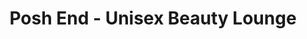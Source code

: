 ---
title: "Posh End - Unisex Beauty Lounge"
url: /hosur/posh-end-unisex-beauty-lounge/
shop: Allgemein
---